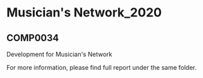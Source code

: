 # Musician's Network_2020

## COMP0034

Development for Musician's Network

For more information, please find full report under the same folder.
